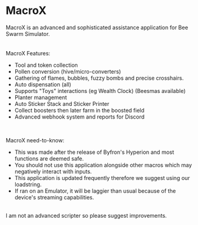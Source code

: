 # MacroX

MacroX is an advanced and sophisticated assistance application for Bee Swarm Simulator.
<br>
<br>
<br>
MacroX Features:
- Tool and token collection
- Pollen conversion (hive/micro-converters)
- Gathering of flames, bubbles, fuzzy bombs and precise crosshairs.
- Auto dispensation (all)
- Supports "Toys" interactions (eg Wealth Clock) (Beesmas available)
- Planter management
- Auto Sticker Stack and Sticker Printer
- Collect boosters then later farm in the boosted field
- Advanced webhook system and reports for Discord
<br>

MacroX need-to-know:
- This was made after the release of Byfron's Hyperion and most functions are deemed safe.
- You should not use this application alongside other macros which may negatively interact with inputs.
- This application is updated frequently therefore we suggest using our loadstring.
- If ran on an Emulator, it will be laggier than usual because of the device's streaming capabilities.

<br>
I am not an advanced scripter so please suggest improvements.
